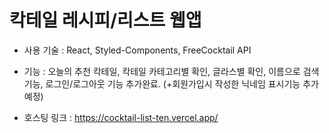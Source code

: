 # 칵테일 레시피/리스트 웹앱

- 사용 기술 : React, Styled-Components, FreeCocktail API


- 기능 : 오늘의 추천 칵테일, 칵테일 카테고리별 확인, 글라스별 확인, 이름으로 검색기능, 로그인/로그아웃 기능 추가완료. (+회원가입시 작성한 닉네임 표시기능 추가예정)



- 호스팅 링크 : https://cocktail-list-ten.vercel.app/